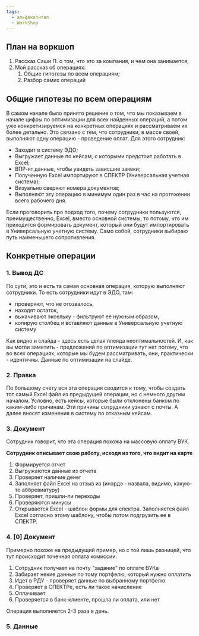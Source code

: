 ```yaml
---
tags:
  - альфакапитал
  - WorkShop
---
```

## План на воркшоп
1. Рассказ Саши П. о том, что это за компания, и чем она занимается;
2. Мой рассказ об операциях:
	1. Общие гипотезы по всем операциям;
	2. Разбор самих операций

## Общие гипотезы по всем операциям
В самом начале было принято решение о том, что мы показываем в начале цифры по оптимизации для всех найденных операций, а потом уже конкретизируемся на конкретных операциях и рассматриваем их более детально.
Это связано с тем, что сотрудники, в массе своей, выполняют одну операцию - проведение оплат. Для этого сотрудник:
- Заходит в систему ЭДО; 
- Выгружает данные по кейсам, с которыми предстоит работать в Excel;
- ВПР-ят данные, чтобы увидеть зависшие заявки;
- Полученную Excel импортируют в СПЕКТР (Универсальная учетная система);
- Визуально сверяют номера документов;
- Выполняют эту операцию в минимум один раз в час на протяжении всего рабочего дня.

Если проговорить про подход того, почему сотрудники пользуются, преимущественно, Excel, вместо основной системы, то потому, что им приходится формировать документ, который они будут импортировать в Универсальную учетную систему. Само собой, сотрудники выбираю путь наименьшего сопротивления.

## Конкретные операции
### 1. Вывод ДС
По сути, это и есть та самая основная операция, которую выполняют сотрудники. 
То есть сотрудники идут в ЭДО, там: 
- проверяют, что не отозвалось, 
- находят остаток, 
- выкачивают эксельку - фильтруют ее нужным образом, 
- копирую столбец и вставляют данные в Универсальную учетную систему

Как видно и слайда - здесь есть целая плеяда неоптимальностей. И, как вы могли заметить - предложений по оптимизации тут нет потому, что во всех операциях, которые мы будем рассматривать, они, практически - идентичны. 
Данные по оптимизации на слайде.

### 2. Правка
По большому счету вся эта операция сводится к тому, чтобы создать тот самый Excel файл из предыдущей операции, но с немного другим началом. 
Условно, есть кейсы, которые были отклонены банком по каким-либо причинам. Эти причины сотрудники узнают с почты.
А далее вносят изменения в систему по отказным кейсам.

### 3. Документ
Сотрудник говорит, что эта операция похожа на массовую оплату ВУК.

**Сотрудник описывает свою работу, исходя из того, что видит на карте**

1. Формируется отчет
2. Выгружаются данные из отчета
3. Проверяет наличие денег
4. Заполняет файл Excel на отзыв из (инэрдэ - назвала, видимо, какую-то аббревиатуру)
5. Проверяет, пришли-ли переходы
6. Проверяются минусы
7. Открывается Excel - шаблон формы для спектра. Заполняется файл Excel согласно этому шаблону, чтобы потом подгрузить ее в СПЕКТР.

### 4. \[0] Документ
Примерно похоже на предыдущий пример, но с той лишь разницей, что тут происходит точечная оплата комиссии.

1. Сотрудник получает на почту "задание" по оплате ВУКа
2. Забирает некие данные по тому портфелю, который нужно оплатить
3. Идет в РДУ - проверяет данные по выбранному портфелю
4. Проверяет в СПЕКТРе, есть ли такое начисление
5. Оплачивает
6. Проверяется в банк-клиенте, прошла ли оплата, или нет

Операция выполняется 2-3 раза в день.

### 5. Данные
